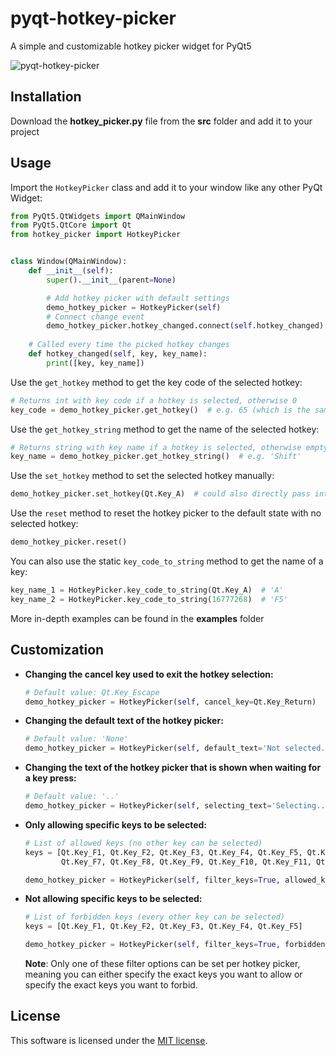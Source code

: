 # pyqt-hotkey-picker
A simple and customizable hotkey picker widget for PyQt5

![pyqt-hotkey-picker](https://github.com/niklashenning/pyqt-hotkey-picker/assets/58544929/4b5104ed-0848-4346-a81c-f61bdd40dde0)

## Installation
Download the **hotkey_picker.py** file from the **src** folder and add it to your project

## Usage
Import the `HotkeyPicker` class and add it to your window like any other PyQt Widget:
```python
from PyQt5.QtWidgets import QMainWindow
from PyQt5.QtCore import Qt
from hotkey_picker import HotkeyPicker


class Window(QMainWindow):
    def __init__(self):
        super().__init__(parent=None)

        # Add hotkey picker with default settings
        demo_hotkey_picker = HotkeyPicker(self)
        # Connect change event
        demo_hotkey_picker.hotkey_changed.connect(self.hotkey_changed)
    
    # Called every time the picked hotkey changes
    def hotkey_changed(self, key, key_name):
        print([key, key_name])
```
Use the `get_hotkey` method to get the key code of the selected hotkey:
```python
# Returns int with key code if a hotkey is selected, otherwise 0
key_code = demo_hotkey_picker.get_hotkey()  # e.g. 65 (which is the same as Qt.Key_A)
```

Use the `get_hotkey_string` method to get the name of the selected hotkey:
```python
# Returns string with key name if a hotkey is selected, otherwise empty string
key_name = demo_hotkey_picker.get_hotkey_string()  # e.g. 'Shift'
```

Use the `set_hotkey` method to set the selected hotkey manually:
```python
demo_hotkey_picker.set_hotkey(Qt.Key_A)  # could also directly pass int (e.g. 65)
```

Use the `reset` method to reset the hotkey picker to the default state with no selected hotkey:
```python
demo_hotkey_picker.reset()
```

You can also use the static `key_code_to_string` method to get the name of a key:
```python
key_name_1 = HotkeyPicker.key_code_to_string(Qt.Key_A)  # 'A'
key_name_2 = HotkeyPicker.key_code_to_string(16777268)  # 'F5'
```

More in-depth examples can be found in the **examples** folder

## Customization
* **Changing the cancel key used to exit the hotkey selection:**

  ```python
  # Default value: Qt.Key_Escape
  demo_hotkey_picker = HotkeyPicker(self, cancel_key=Qt.Key_Return)
  ```
  
* **Changing the default text of the hotkey picker:**

   ```python
   # Default value: 'None' 
   demo_hotkey_picker = HotkeyPicker(self, default_text='Not selected..')
   ```
  
* **Changing the text of the hotkey picker that is shown when waiting for a key press:**

   ```python
   # Default value: '..'
   demo_hotkey_picker = HotkeyPicker(self, selecting_text='Selecting..')
   ```

* **Only allowing specific keys to be selected:**

   ```python
   # List of allowed keys (no other key can be selected)
   keys = [Qt.Key_F1, Qt.Key_F2, Qt.Key_F3, Qt.Key_F4, Qt.Key_F5, Qt.Key_F6,
           Qt.Key_F7, Qt.Key_F8, Qt.Key_F9, Qt.Key_F10, Qt.Key_F11, Qt.Key_F12]
  
   demo_hotkey_picker = HotkeyPicker(self, filter_keys=True, allowed_keys=keys)
   ```

* **Not allowing specific keys to be selected:**

   ```python
   # List of forbidden keys (every other key can be selected)
   keys = [Qt.Key_F1, Qt.Key_F2, Qt.Key_F3, Qt.Key_F4, Qt.Key_F5]
  
   demo_hotkey_picker = HotkeyPicker(self, filter_keys=True, forbidden_keys=keys)
   ```
  **Note**: Only one of these filter options can be set per hotkey picker, meaning you can either specify the exact keys you want to allow or specify the exact keys you want to forbid.

## License
This software is licensed under the [MIT license](LICENSE).
